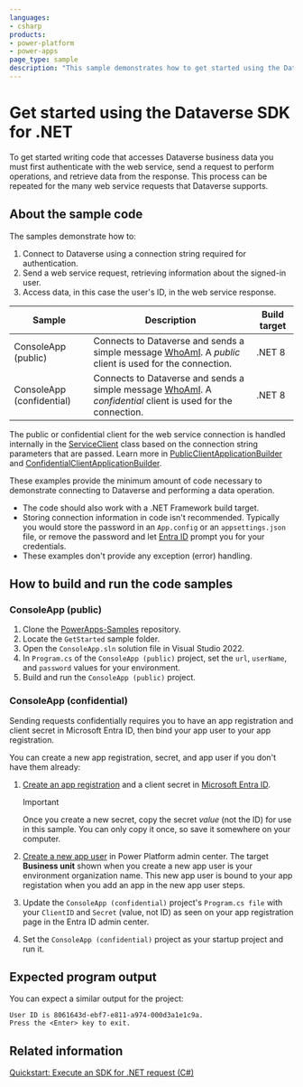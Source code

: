 ```yaml
---
languages:
- csharp
products:
- power-platform
- power-apps
page_type: sample
description: "This sample demonstrates how to get started using the Dataverse SDK for .NET."
---
```

# Get started using the Dataverse SDK for .NET

To get started writing code that accesses Dataverse business data you must first authenticate with the web service, send a request to perform operations, and retrieve data from the response. This process can be repeated for the many web service requests that Dataverse supports.

## About the sample code

The samples demonstrate how to:

1. Connect to Dataverse using a connection string required for authentication.
2. Send a web service request, retrieving information about the signed-in user.
3. Access data, in this case the user's ID, in the web service response.

| Sample | Description | Build target |
|--------|-------------|--------------|
| ConsoleApp (public) | Connects to Dataverse and sends a simple message [WhoAmI](https://learn.microsoft.com/dotnet/api/microsoft.crm.sdk.messages.whoamirequest). A *public* client is used for the connection. | .NET 8 |
| ConsoleApp (confidential) |Connects to Dataverse and sends a simple message [WhoAmI](https://learn.microsoft.com/dotnet/api/microsoft.crm.sdk.messages.whoamirequest). A *confidential* client is used for the connection. | .NET 8 |

The public or confidential client for the web service connection is handled internally in the [ServiceClient](https://learn.microsoft.com/dotnet/api/microsoft.powerplatform.dataverse.client.serviceclient) class based on the connection string parameters that are passed. Learn more in [PublicClientApplicationBuilder](https://learn.microsoft.com/dotnet/api/microsoft.identity.client.publicclientapplicationbuilder) and [ConfidentialClientApplicationBuilder](https://learn.microsoft.com/dotnet/api/microsoft.identity.client.confidentialclientapplicationbuilder).

These examples provide the minimum amount of code necessary to demonstrate connecting to Dataverse and performing a data operation.

- The code should also work with a .NET Framework build target.
- Storing connection information in code isn't recommended. Typically you would store the password in an `App.config` or an `appsettings.json` file, or remove the password and let [Entra ID](https://learn.microsoft.com/en-us/entra/fundamentals/whatis) prompt you for your credentials.
- These examples don't provide any exception (error) handling.

## How to build and run the code samples

### ConsoleApp (public)

1. Clone the [PowerApps-Samples](https://github.com/microsoft/PowerApps-Samples) repository.
1. Locate the `GetStarted` sample folder.
1. Open the `ConsoleApp.sln` solution file in Visual Studio 2022.
1. In `Program.cs` of the `ConsoleApp (public)` project, set the `url`, `userName`, and `password` values for your environment.
1. Build and run the `ConsoleApp (public)` project.

### ConsoleApp (confidential)

Sending requests confidentially requires you to have an app registration and client secret in Microsoft Entra ID, then bind your app user to your app registration.

You can create a new app registration, secret, and app user if you don't have them already:

1. [Create an app registration](https://learn.microsoft.com/en-us/power-apps/developer/data-platform/walkthrough-register-app-azure-active-directory#create-the-app-registration) and a client secret in [Microsoft Entra ID](https://entra.microsoft.com/).

   > [!IMPORTANT]
   > Once you create a new secret, copy the secret *value* (not the ID) for use in this sample. You can only copy it once, so save it somewhere on your computer.
1. [Create a new app user](https://learn.microsoft.com/en-us/power-apps/developer/data-platform/walkthrough-register-app-azure-active-directory#create-a-new-app-user) in Power Platform admin center. The target **Business unit** shown when you create a new app user is your environment organization name. This new app user is bound to your app registation when you add an app in the new app user steps.
1. Update the `ConsoleApp (confidential)` project's `Program.cs file` with your `ClientID` and `Secret` (value, not ID) as seen on your app registration page in the Entra ID admin center.
1. Set the `ConsoleApp (confidential)` project as your startup project and run it.

## Expected program output

You can expect a similar output for the project:

```output
User ID is 8061643d-ebf7-e811-a974-000d3a1e1c9a.
Press the <Enter> key to exit.
```

## Related information

[Quickstart: Execute an SDK for .NET request (C#)](https://learn.microsoft.com/power-apps/developer/data-platform/org-service/quick-start-org-service-console-app)

